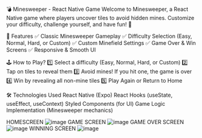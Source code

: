 💣 Minesweeper - React Native Game
Welcome to Minesweeper, a React Native game where players uncover tiles to avoid hidden mines. Customize your difficulty, challenge yourself, and have fun! 🎉

📌 Features
✅ Classic Minesweeper Gameplay
✅ Difficulty Selection (Easy, Normal, Hard, or Custom)
✅ Custom Minefield Settings
✅ Game Over & Win Screens
✅ Responsive & Smooth UI

🕹 How to Play?
1️⃣ Select a difficulty (Easy, Normal, Hard, or Custom)
2️⃣ Tap on tiles to reveal them
3️⃣ Avoid mines! If you hit one, the game is over
4️⃣ Win by revealing all non-mine tiles
5️⃣ Play Again or Return to Home

🛠 Technologies Used
React Native (Expo)
React Hooks (useState, useEffect, useContext)
Styled Components (for UI)
Game Logic Implementation (Minesweeper mechanics)

HOMESCREEN
![image](https://github.com/user-attachments/assets/85a544aa-0037-473f-b13f-92027b69bb5b)
GAME SCREEN
![image](https://github.com/user-attachments/assets/5ed916ed-232b-4b0b-ace3-83fcb74f3acb)
GAME OVER SCREEN
![image](https://github.com/user-attachments/assets/f67aec0e-8413-43eb-b848-0e6b278e06e3)
WINNING SCREEN
![image](https://github.com/user-attachments/assets/ead20592-1664-4496-ad94-b0a84b6f6c41)

